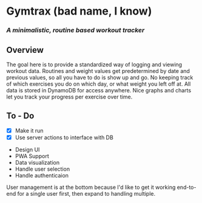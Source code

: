 # Gymtrax (bad name, I know)
### <em>A minimalistic, routine based workout tracker</em>

## Overview
The goal here is to provide a standardized way of logging and viewing workout data. Routines and weight values get predetermined by date and previous values, so all you have to do is show up and go. No keeping track of which exercises you do on which day, or what weight you left off at. All data is stored in DynamoDB for access anywhere. Nice graphs and charts let you track your progress per exercise over time.

## To - Do
- [x] Make it run
- [x] Use server actions to interface with DB
-  Design UI
-  PWA Support
-  Data visualization
-  Handle user selection
-  Handle authenticaion

User management is at the bottom because I'd like to get it working end-to-end for a single user first, then expand to handling multiple.